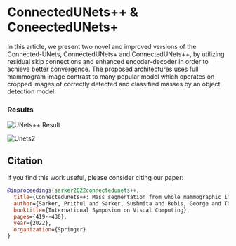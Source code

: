 # ConnectedUNets++ & ConeectedUNets+

In this article, we present two novel and improved versions of the Connected-UNets, ConnectedUNets+ and ConnectedUNets++, by utilizing residual skip connections and enhanced encoder-decoder in order 
to achieve better convergence. The proposed architectures uses full mammogram image contrast to many popular model which operates on cropped images of correctly detected and classified masses by an 
object detection model.

### Results
![UNets++ Result](https://github.com/user-attachments/assets/d2536dfd-9678-4b9b-9e3b-f81736015071)

![Unets2](https://github.com/user-attachments/assets/bacc8b44-f221-49e6-a108-f0687cd07d2a)



## Citation

If you find this work useful, please consider citing our paper:

```bibtex
@inproceedings{sarker2022connectedunets++,
  title={Connectedunets++: Mass segmentation from whole mammographic images},
  author={Sarker, Prithul and Sarker, Sushmita and Bebis, George and Tavakkoli, Alireza},
  booktitle={International Symposium on Visual Computing},
  pages={419--430},
  year={2022},
  organization={Springer}
}

